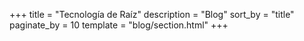 +++
title = "Tecnología de Raíz"
description = "Blog"
sort_by = "title"
paginate_by = 10
template = "blog/section.html"
+++

